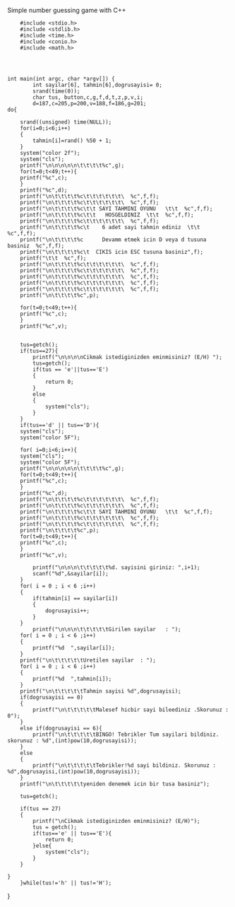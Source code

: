 Simple number guessing game with C++


		
		#include <stdio.h>
		#include <stdlib.h>
		#include <time.h>
		#include <conio.h>
		#include <math.h>




	int main(int argc, char *argv[]) {
			int sayilar[6], tahmin[6],dogrusayisi= 0;
			srand(time(0));
			char tus, button,c,g,f,d,t,z,p,v,i;
			d=187,c=205,p=200,v=188,f=186,g=201;
	do{
		
		srand((unsigned) time(NULL));
		for(i=0;i<6;i++)
		{
			tahmin[i]=rand() %50 + 1;
		}
		system("color 2f");
		system("cls");	
		printf("\n\n\n\n\n\t\t\t\t%c",g);	    
		for(t=0;t<49;t++){	
		printf("%c",c);
		}
		printf("%c",d);
		printf("\n\t\t\t\t%c\t\t\t\t\t\t\  %c",f,f);
		printf("\n\t\t\t\t%c\t\t\t\t\t\t\  %c",f,f);
		printf("\n\t\t\t\t%c\t\t SAYI TAHMINI OYUNU   \t\t  %c",f,f);
		printf("\n\t\t\t\t%c\t\t   HOSGELDINIZ  \t\t  %c",f,f);
		printf("\n\t\t\t\t%c\t\t\t\t\t\t\  %c",f,f);
		printf("\n\t\t\t\t%c\t    6 adet sayi tahmin ediniz  \t\t  %c",f,f);
		printf("\n\t\t\t\t%c      Devamm etmek icin D veya d tusuna basiniz  %c",f,f);
		printf("\n\t\t\t\t%c\t  CIKIS icin ESC tusuna basiniz",f);
		printf("\t\t  %c",f);
		printf("\n\t\t\t\t%c\t\t\t\t\t\t\  %c",f,f);
		printf("\n\t\t\t\t%c\t\t\t\t\t\t\  %c",f,f);
		printf("\n\t\t\t\t%c\t\t\t\t\t\t\  %c",f,f);
		printf("\n\t\t\t\t%c\t\t\t\t\t\t\  %c",f,f);
		printf("\n\t\t\t\t%c\t\t\t\t\t\t\  %c",f,f);
		printf("\n\t\t\t\t%c",p);
		
		for(t=0;t<49;t++){	
		printf("%c",c);
		}
		printf("%c",v);

	
		tus=getch();
		if(tus==27){
			printf("\n\n\n\nCikmak istediginizden eminmisiniz? (E/H) ");
			tus=getch();
			if(tus == 'e'||tus=='E')
			{
				return 0;
			}
			else
			{
				system("cls");
			}
		}
		if(tus=='d' || tus=='D'){
		system("cls");
		system("color 5F");
			
		for( i=0;i<6;i++){
		system("cls");
		system("color 5F");
	    printf("\n\n\n\n\n\t\t\t\t%c",g);
		for(t=0;t<49;t++){	
		printf("%c",c);
		}
		printf("%c",d);
		printf("\n\t\t\t\t%c\t\t\t\t\t\t\  %c",f,f);
		printf("\n\t\t\t\t%c\t\t\t\t\t\t\  %c",f,f);
		printf("\n\t\t\t\t%c\t\t SAYI TAHMINI OYUNU   \t\t  %c",f,f);
		printf("\n\t\t\t\t%c\t\t\t\t\t\t\  %c",f,f);
		printf("\n\t\t\t\t%c\t\t\t\t\t\t\  %c",f,f);
		printf("\n\t\t\t\t%c",p);
		for(t=0;t<49;t++){	
		printf("%c",c);
		}
		printf("%c",v);
		
			printf("\n\n\n\t\t\t\t\t%d. sayisini giriniz: ",i+1);
			scanf("%d",&sayilar[i]);
		}
		for( i = 0 ; i < 6 ;i++)
		{
			if(tahmin[i] == sayilar[i])
			{
				dogrusayisi++;
			}
		}
			printf("\n\n\n\t\t\t\t\tGirilen sayilar   : ");
		for( i = 0 ; i < 6 ;i++)
		{
			printf("%d  ",sayilar[i]);
		}
		printf("\n\t\t\t\t\tUretilen sayilar  : ");
		for( i = 0 ; i < 6 ;i++)
		{
			printf("%d  ",tahmin[i]);
		}
		printf("\n\t\t\t\t\tTahmin sayisi %d",dogrusayisi);
		if(dogrusayisi == 0)
		{
			printf("\n\t\t\t\t\tMalesef hicbir sayi bileediniz .Skorunuz : 0");
		}
		else if(dogrusayisi == 6){
			printf("\n\t\t\t\t\tBINGO! Tebrikler Tum sayilari bildiniz.  skorunuz : %d",(int)pow(10,dogrusayisi));
		}
		else
		{
			printf("\n\t\t\t\t\tTebrikler!%d sayi bildiniz. Skorunuz : %d",dogrusayisi,(int)pow(10,dogrusayisi));	
		}
		printf("\n\t\t\t\t\tyeniden denemek icin bir tusa basiniz");
		
		tus=getch();
	
		if(tus == 27)
		{
			printf("\nCikmak istediginizden eminmisiniz? (E/H)");
			tus = getch();
			if(tus=='e' || tus=='E'){
				return 0;
			}else{
				system("cls");
			}
		}

	}
		}while(tus!='h' || tus!='H');

}
